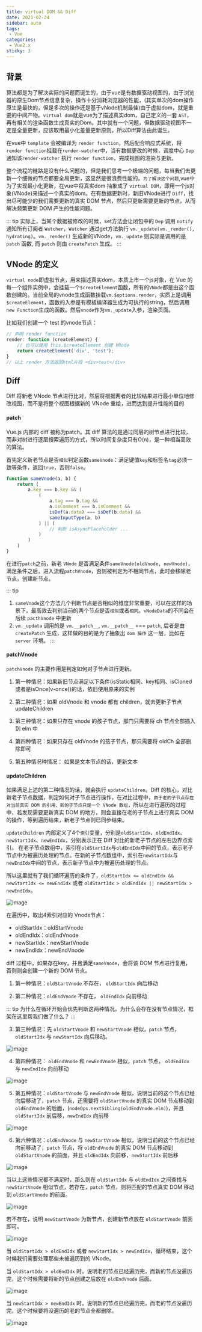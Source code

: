 ```yaml
---
title: virtual DOM && Diff
date: 2021-02-24
sidebar: auto
tags: 
 - Vue
categories:
 - Vue2.x
sticky: 3
---
```


## 背景

算法都是为了解决实际的问题而诞生的，由于vue是有数据驱动视图的，由于浏览器的原生Dom节点信息复杂，操作十分消耗浏览器的性能，(其实单次的dom操作原生是最快的，但是多次的操作还是基于vNode机制最佳)由于虚拟dom，就是重要的中间产物。`virtual dom`就是vue为了描述真实dom，自己定义的一套 `AST`，再有相关的渲染函数生成真实的Dom。其中就有一个问题，但数据驱动视图不一定是全量更新，应该取用最小化差量更新原则，所以Diff算法由此诞生。

在vue中 `template` 会被编译为 `render function`，然后配合响应式系统，将`render function`挂载在`render-watcher`中，当有数据更改的时候，调度中心 `Dep` 通知该`render-watcher` 执行 `render function`，完成视图的渲染与更新。

整个流程的链路是没有什么问题的，但是我们思考一个极端的问题，每当我们去更新一个细微的节点都要全局更新，这显然是很浪费性能的。`为了解决这个问题`,vue中为了实现最小化更新，在vue中将真实dom 抽象成了 `virtual DOM`，即用一个js对象(VNode)来描述一个真实的dom。在有数据更新时，新旧VNode进行 `Diff`，找出尽可能少的我们需要更新的真实 DOM 节点，然后只更新需要更新的节点，从而解决频繁更新 DOM 产生的性能问题。

::: tip
实际上，当某个数据被修改的时候，set方法会让闭包中的 `Dep` 调用 `notify` 通知所有订阅者 `Watcher`，`Watcher` 通过get方法执行 `vm._update(vm._render(), hydrating)`。`vm._render()` 生成新的VNode，`vm._update` 则实际是调用的是 `patch` 函数, 而 `patch` 则由 `createPatch` 生成。
:::


## VNode 的定义

`virtual node`即虚拟节点，用来描述真实dom，本质上市一个js对象，在 Vue 的每一个组件实例中，会挂载一个`$createElement`函数，所有的`VNode`都是由这个函数创建的。当前全局的vnode生成函数挂载`vm.$options.render`，实质上是调用 `$createElement`，函数的入参是有模板编译器生成为可执行的string，然后调用`new Function`生成的函数。然后`vnode`作为`vm._update`入参，渲染页面。

比如我们创建一个 test 的vnode节点：

```js {.line-numbers}
// 声明 render function
render: function (createElement) {
    // 也可以使用 this.$createElement 创建 VNode
    return createElement('div', 'test');
}
// 以上 render 方法返回html片段 <div>test</div>
```

<!-- Todo: 添加 vue vNode 的定义 -->

## Diff

Diff 将新老 VNode 节点进行比对，然后将根据两者的比较结果进行最小单位地修改视图，而不是将整个视图根据新的 VNode 重绘，进而达到提升性能的目的

#### patch

Vue.js 内部的 diff 被称为patch。其 diff 算法的是通过同层的树节点进行比较，而非对树进行逐层搜索遍历的方式，所以时间复杂度只有O(n)，是一种相当高效的算法。

<!-- Todo: 添加图片 -->

首先定义新老节点是否`相似`判定函数`sameVnode`：满足键值`key`和标签名`tag`必须一致等条件，返回`true`，否则`false`。

```js {.line-numbers}
function sameVnode(a, b) {
    return (
        a.key === b.key && (
            (
                a.tag === b.tag &&
                a.isComment === b.isComment &&
                isDef(a.data) === isDef(b.data) &&
                sameInputType(a, b)
            ) || (
                // 判断 isAsyncPlaceholder ...
            )
        )
    )
}
```
在进行`patch`之前，新老 `VNode` 是否满足条件`sameVnode(oldVnode, newVnode)`，满足条件之后，进入流程`patchVnode`，否则被判定为不相同节点，此时会移除老节点，创建新节点。

::: tip
1. `sameVnode`这个方法几个判断节点是否相似的维度非常重要，可以在这样的场景下，最高效去判别当前的两个节点是否`相似`或者`相同`。`vNodeData`的不同会在后续 `pacthVnode` 中更新
2. `vm._updata` 调用的是 `vm.__patch__`, `vm.__patch__` === `patch`, 后者是由 `createPatch` 生成，这样做的目的是为了抽象出 `dom 操作` 这一层，比如在 `server` 环境。
:::

#### patchVnode

`patchVnode` 的主要作用是判定如何对子节点进行更新。

1. 第一种情况：如果新旧节点满足以下条件(isStatic相同、key相同、isCloned或者是isOnce(v-once))的话，依旧使用原来的实例

2. 第二种情况：如果 oldVnode 和 vnode 都有 children，就去更新子节点 updateChildren

3. 第三种情况：如果只存在 vnode 的孩子节点，那门只需要将 ch 节点全部插入到 elm 中

4. 第四种情况：如果只存在 oldVnode 的孩子节点，那只需要将 oldCh 全部删除即可

5. 第五种情况种情况： 如果是文本节点的话，更新文本


#### updateChildren

如果满足上述的第二种情况的话，就会执行 `updateChildren`。Diff 的核心，对比新老子节点数据，判定如何对子节点进行操作，在对比过程中，`由于老的子节点存在对当前真实 DOM 的引用，新的子节点只是一个 VNode 数组`，所以在进行遍历的过程中，若发现需要更新真实 DOM 的地方，则会直接在老的子节点上进行真实 DOM 的操作，等到遍历结束，新老子节点则已同步结束。

`updateChildren` 内部定义了4个`索引`变量，分别是`oldStartIdx`、`oldEndIdx`、`newStartIdx`、`newEndIdx`，分别表示正在 Diff 对比的新老子节点的左右边界点索引。
在老子节点数组中，索引在`oldStartIdx`与`oldEndIdx`中间的节点，表示老子节点中为被遍历处理的节点。在新的子节点数组中，索引在`newStartIdx`与`newEndIdx`中间的节点，表示新子节点中为被遍历处理的节点。

所以这里就有了我们循环遍历的条件了，`oldStartIdx <= oldEndIdx && newStartIdx <= newEndIdx` 或者 `oldStartIdx > oldEndIdx || newStartIdx > newEndIdx`。

![image](/assets/img/vue2/diff/diff1.png)

在遍历中，取出4索引对应的 Vnode节点：
- oldStartIdx：oldStartVnode
- oldEndIdx：oldEndVnode
- newStartIdx：newStartVnode
- newEndIdx：newEndVnode

diff 过程中，如果存在key，并且满足`sameVnode`，会将该 DOM 节点进行复用，否则则会创建一个新的 DOM 节点。

1. 第一种情况：`oldStartVnode` 不存在， `oldStartIdx` 向后移动 

2. 第二种情况：`oldEndVnode` 不存在， `oldEndIdx` 向前移动

::: tip
为什么在循环开始会优先判断这两种情况，为什么会存在没有节点情况，框架在这里帮我们做了什么？
:::

3. 第三种情况：先 `oldStartVnode` 和 `newStartVnode` 相似，`patch` 节点， `oldStartIdx` 与 `newStartIdx` 向后移动。

![image](/assets/img/vue2/diff/diff2.png)


4. 第四种情况： `oldEndVnode` 和 `newEndVnode` 相似，`patch` 节点， `oldEndIdx` 与 `newEndIdx` 向前移动

![image](/assets/img/vue2/diff/diff3.png)

5. 第五种情况：`oldStartVnode` 与 `newEndVnode` 相似，说明当前的这个节点已经向后移动了，`patch` 节点，还需要将 `oldStartVnode` 的真实 DOM 节点移动到 `oldEndVnode` 的后面，(`nodeOps.nextSibling(oldEndVnode.elm)`)，并且 `oldStartIdx` 前后移，`newEndIdx` 向前移

![image](/assets/img/vue2/diff/diff4.png)

6. 第六种情况：`oldEndVnode` 与 `newStartVnode` 相似，说明当前的这个节点已经向前移动了，`patch` 节点，将 `oldEndVnode` 的真实 DOM 节点移动到`oldStartVnode` 的前面，并且 `oldEndIdx` 向前移，`newStartIdx` 前后移

![image](/assets/img/vue2/diff/diff5.png)

当以上这些情况都不满足时，那么则在 `oldStartIdx` 与 `oldEndIdx` 之间查找与 `newStartVnode` 相似节点，若存在，`patch` 节点，则将匹配的节点真实 DOM 移动到 `oldStartVnode` 的前面。

![image](/assets/img/vue2/diff/diff6.png)

若不存在，说明 `newStartVnode` 为新节点，创建新节点放在 `oldStartVnode` 前面即可。

![image](/assets/img/vue2/diff/diff7.png)

当 `oldStartIdx > oldEndIdx` 或者 `newStartIdx > newEndIdx`，循环结束，这个时候我们需要处理那些未被遍历到的 VNode。

当 `oldStartIdx > oldEndIdx` 时，说明老的节点已经遍历完，而新的节点没遍历完，这个时候需要将新的节点创建之后放在 `oldEndVnode` 后面。

![image](/assets/img/vue2/diff/diff8.png)

当 `newStartIdx > newEndIdx` 时，说明新的节点已经遍历完，而老的节点没遍历完，这个时候要将没遍历的老的节点全都删除。

![image](/assets/img/vue2/diff/diff9.png)




